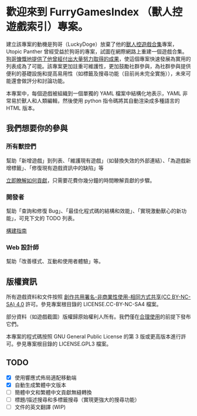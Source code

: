 # 歡迎來到 FurryGamesIndex （獸人控遊戲索引）專案。

建立該專案的動機是狗哥（LuckyDoge）放棄了他的[獸人控遊戲合集](https://doge.im/recommend/kemono-games.html)專案，Utopic Panther 曾經受益於狗哥的專案，試圖在網際網路上重建一個遊戲合集。[狗哥慷慨地提供了他曾經付出大量努力取得的成果](https://github.com/FurryGamesIndex/games/blob/master/luckydoge.txt)，使這個專案快速發展為實用的列表成為了可能。該專案更加註重可維護性，更加鼓勵社群參與，為社群參與提供便利的基礎設施和提高易用性（如標籤及搜尋功能（目前尚未完全實施）），未來可能還會做評分和討論功能。

本專案中，每個遊戲被組織到一個單獨的 YAML 檔案中結構化地表示，YAML 非常易於獸人和人類編輯，然後使用 python 指令碼將其自動渲染成多種語言的 HTML 版本。

## 我們想要你的參與

### 所有獸控們

幫助「新增遊戲」到列表、「維護現有遊戲」（如替換失效的外部連結）、「為遊戲新增標籤」、「修復現有遊戲資訊中的缺陷」等

[立即瞭解如何貢獻](https://github.com/FurryGamesIndex/games/blob/master/doc/Contribute.zh-tw.md)，只需要花費你幾分鐘的時間瞭解貢獻的步驟。

### 開發者

幫助「查詢和修復 Bug」、「最佳化程式碼的結構和效能」、「實現激動獸心的新功能」，可見下文的 TODO 列表。

[構建指南](https://github.com/FurryGamesIndex/games/blob/master/BUILD.md)

### Web 設計師

幫助「改善樣式、互動和使用者體驗」等。

## 版權資訊

所有遊戲資料和文件按照 [創作共用署名-非商業性使用-相同方式共享(CC BY-NC-SA) 4.0](https://creativecommons.org/licenses/by-nc-sa/4.0/) 許可。參見專案根目錄的 LICENSE.CC-BY-NC-SA4 檔案。

部分資料（如遊戲截圖）版權歸原始權利人所有。我們僅在[合理使用](https://en.wikipedia.org/wiki/Fair_use)的前提下發布它們。

本專案的程式碼按照 GNU General Public License 的第 3 版或更高版本進行許可。參見專案根目錄的 LICENSE.GPL3 檔案。

## TODO

- [x] 使用響應式佈局適配移動端
- [x] 自動生成繁體中文版本
- [ ] 簡體中文和繁體中文貢獻無縫轉換
- [ ] 標題/描述搜尋和多標籤搜尋（實現更強大的搜尋功能）
- [ ] 文件的英文翻譯 (WIP)
